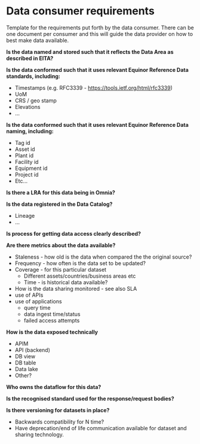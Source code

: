 # Data consumer requirements #
Template for the requirements put forth by the data consumer. 
There can be one document per consumer and this will guide the data provider on how to best make data available.

**Is the data named and stored such that it reflects the Data Area as described in EITA?**

**Is the data conformed such that it uses relevant Equinor Reference Data standards, including:**
- Timestamps (e.g. RFC3339 - https://tools.ietf.org/html/rfc3339)
- UoM
- CRS / geo stamp
- Elevations
- …

**Is the data conformed such that it uses relevant Equinor Reference Data naming, including:**
- Tag id
- Asset id
- Plant id
- Facility id
- Equipment id
- Project id
- Etc…

**Is there a LRA for this data being in Omnia?**

**Is the data registered in the Data Catalog?**
- Lineage
- …

**Is process for getting data access clearly described?**

**Are there metrics about the data available?**
- Staleness - how old is the data when compared the the original source?
- Frequency - how often is the data set to be updated?
- Coverage - for this particular dataset
  -  Different assets/countries/business areas etc
  - Time - is historical data available?
-  How is the data sharing monitored - see also SLA
  - use of APIs
  - use of applications
	- query time
	- data ingest time/status
	- failed access attempts

**How is the data exposed technically**
- APIM
- API (backend)
- DB view
- DB table
- Data lake
- Other?

**Who owns the dataflow for this data?**

**Is the recognised standard used for the response/request bodies?**

**Is there versioning for datasets in place?**
- Backwards compatibility for N time?
- Have deprecation/end of life communication available for dataset and sharing technology.
